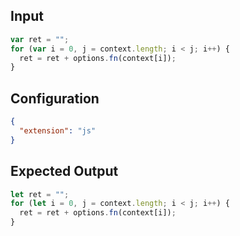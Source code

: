 
## Input
```javascript input
var ret = "";
for (var i = 0, j = context.length; i < j; i++) {
  ret = ret + options.fn(context[i]);
}
```

## Configuration
```json configuration
{
  "extension": "js"
}
```

## Expected Output
```javascript expected output
let ret = "";
for (let i = 0, j = context.length; i < j; i++) {
  ret = ret + options.fn(context[i]);
}
```
